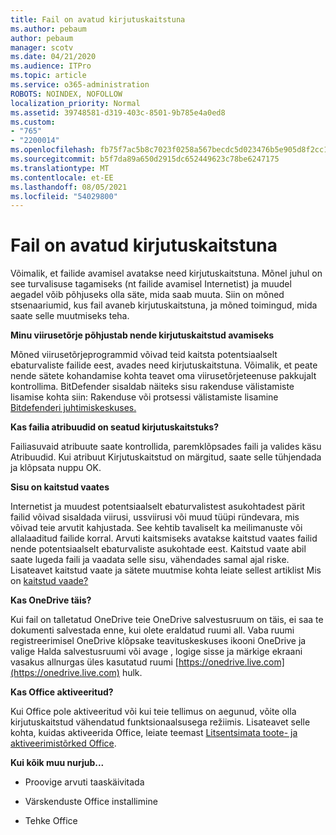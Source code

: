 ```yaml
---
title: Fail on avatud kirjutuskaitstuna
ms.author: pebaum
author: pebaum
manager: scotv
ms.date: 04/21/2020
ms.audience: ITPro
ms.topic: article
ms.service: o365-administration
ROBOTS: NOINDEX, NOFOLLOW
localization_priority: Normal
ms.assetid: 39748581-d319-403c-8501-9b785e4a0ed8
ms.custom:
- "765"
- "2200014"
ms.openlocfilehash: fb75f7ac5b8c7023f0258a567becdc5d023476b5e905d8f2cc17479faea76af1
ms.sourcegitcommit: b5f7da89a650d2915dc652449623c78be6247175
ms.translationtype: MT
ms.contentlocale: et-EE
ms.lasthandoff: 08/05/2021
ms.locfileid: "54029800"
---
```

# <a name="file-open-read-only"></a>Fail on avatud kirjutuskaitstuna

Võimalik, et failide avamisel avatakse need kirjutuskaitstuna. Mõnel juhul on see turvalisuse tagamiseks (nt failide avamisel Internetist) ja muudel aegadel võib põhjuseks olla säte, mida saab muuta. Siin on mõned stsenaariumid, kus fail avaneb kirjutuskaitstuna, ja mõned toimingud, mida saate selle muutmiseks teha.
  
 **Minu viirusetõrje põhjustab nende kirjutuskaitstud avamiseks**
  
Mõned viirusetõrjeprogrammid võivad teid kaitsta potentsiaalselt ebaturvaliste failide eest, avades need kirjutuskaitstuna. Võimalik, et peate nende sätete kohandamise kohta teavet oma viirusetõrjeteenuse pakkujalt kontrollima. BitDefender sisaldab näiteks sisu rakenduse välistamiste lisamise kohta siin: Rakenduse või protsessi välistamiste lisamine [Bitdefenderi juhtimiskeskuses.](https://aka.ms/AA6098i)
  
 **Kas failia atribuudid on seatud kirjutuskaitstuks?**
  
Failiasuvaid atribuute saate kontrollida, paremklõpsades faili ja valides käsu Atribuudid. Kui atribuut Kirjutuskaitstud on märgitud, saate selle tühjendada ja klõpsata nuppu OK.
  
 **Sisu on kaitstud vaates**
  
Internetist ja muudest potentsiaalselt ebaturvalistest asukohtadest pärit failid võivad sisaldada viirusi, ussviirusi või muud tüüpi ründevara, mis võivad teie arvutit kahjustada. See kehtib tavaliselt ka meilimanuste või allalaaditud failide korral. Arvuti kaitsmiseks avatakse kaitstud vaates failid nende potentsiaalselt ebaturvaliste asukohtade eest. Kaitstud vaate abil saate lugeda faili ja vaadata selle sisu, vähendades samal ajal riske. Lisateavet kaitstud vaate ja sätete muutmise kohta leiate sellest artiklist Mis on [kaitstud vaade?](https://support.office.com/article/d6f09ac7-e6b9-4495-8e43-2bbcdbcb6653)
  
 **Kas OneDrive täis?**
  
Kui fail on talletatud OneDrive teie OneDrive salvestusruum on täis, ei saa te dokumenti salvestada enne, kui olete eraldatud ruumi all. Vaba ruumi registreerimisel OneDrive klõpsake teavituskeskuses ikooni OneDrive ja valige Halda salvestusruumi või avage , logige sisse ja märkige ekraani vasakus allnurgas üles kasutatud ruumi [https://onedrive.live.com](https://onedrive.live.com) hulk.
  
 **Kas Office aktiveeritud?**
  
Kui Office pole aktiveeritud või kui teie tellimus on aegunud, võite olla kirjutuskaitstud vähendatud funktsionaalsusega režiimis. Lisateavet selle kohta, kuidas aktiveerida Office, leiate teemast [Litsentsimata toote- ja aktiveerimistõrked Office](https://support.office.com/article/0d23d3c0-c19c-4b2f-9845-5344fedc4380).
  
 **Kui kõik muu nurjub...**
  
- Proovige arvuti taaskäivitada
    
- Värskenduste Office installimine
    
- Tehke Office
    


